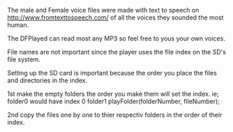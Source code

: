 
The male and Female voice files were made with text to speech
on http://www.fromtexttospeech.com/  of all the voices they sounded the most human.

The DFPlayed can read most any MP3 so feel free to yous your own voices.

File names are not important since the player uses the file index on the SD's file system.

Setting up the SD card is important because the order you place the files and directories in the index.

1st make the empty folders
the order you make them will set the index.
  ie;
    folder0   would have index 0
	folder1
		playFolder(folderNumber, fileNumber);
		
2nd copy the files one by one to thier respectiv folders in the order of their index.
	

